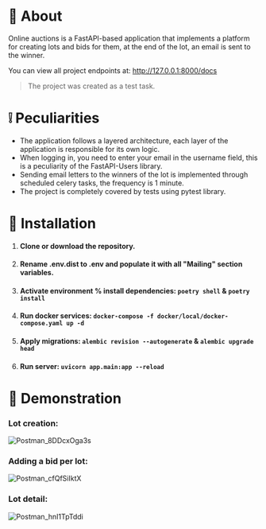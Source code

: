 # 📃 About
Online auctions is a FastAPI-based application that implements a platform for creating lots and bids for them, at the end of the lot, an email is sent to the winner.

You can view all project endpoints at: http://127.0.0.1:8000/docs
> The project was created as a test task.

# ❕ Peculiarities
* The application follows a layered architecture, each layer of the application is responsible for its own logic.
* When logging in, you need to enter your email in the username field, this is a peculiarity of the FastAPI-Users library.
* Sending email letters to the winners of the lot is implemented through scheduled celery tasks, the frequency is 1 minute.
* The project is completely covered by tests using pytest library.

# 💽 Installation

1. #### Clone or download the repository.
2. #### Rename .env.dist to .env and populate it with all "Mailing" section variables.
3. #### Activate environment % install dependencies: `poetry shell` & `poetry install`
4. #### Run docker services: `docker-compose -f docker/local/docker-compose.yaml up -d`
5. #### Apply migrations: `alembic revision --autogenerate` & `alembic upgrade head`
6. #### Run server: `uvicorn app.main:app --reload`

# 🌄 Demonstration

### Lot creation:
![Postman_8DDcxOga3s](https://github.com/FCTL3314/Online-Auctions-Backend/assets/97694131/67abfea2-0f6e-4583-a085-832e06259f28)

### Adding a bid per lot: 
![Postman_cfQfSiIktX](https://github.com/FCTL3314/Online-Auctions-Backend/assets/97694131/fabf1e5c-521d-4649-80a3-9e3d78b1d75b)

### Lot detail:
![Postman_hnI1TpTddi](https://github.com/FCTL3314/Online-Auctions-Backend/assets/97694131/004ab571-4d35-4eb6-a236-5d4b0555ad62)
